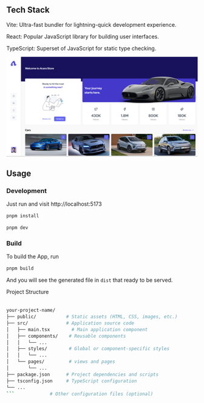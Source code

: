 ## Tech Stack

Vite: Ultra-fast bundler for lightning-quick development experience.

React: Popular JavaScript library for building user interfaces.

TypeScript: Superset of JavaScript for static type checking.

<p align='center'>
  <img src='./screenshots/Screenshot 2024-06-09 174644.png' alt='Vitesse - Opinionated Vite Starter Template' width='600'/>
</p>


## Usage

### Development

Just run and visit http://localhost:5173

```bash
pnpm install
```

```bash
pnpm dev
```

### Build

To build the App, run

```bash
pnpm build
```

And you will see the generated file in `dist` that ready to be served.




Project Structure

```bash

your-project-name/
├── public/           # Static assets (HTML, CSS, images, etc.)
├── src/              # Application source code
│   ├── main.tsx        # Main application component
│   ├── components/    # Reusable components
│   │   └── ...
│   ├── styles/        # Global or component-specific styles
│   │   └── ...
│   └── pages/         # views and pages
│       └── ...
├── package.json      # Project dependencies and scripts
├── tsconfig.json     # TypeScript configuration
└── ...
```             # Other configuration files (optional)
